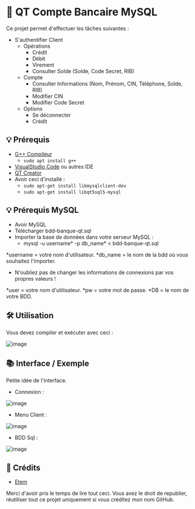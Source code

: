# 💸 QT Compte Bancaire MySQL
Ce projet permet d'effectuer les tâches suivantes : 
* S'authentifier Client
  * Opérations
    * Crédit
    * Débit
    * Virement
    * Consulter Solde (Solde, Code Secret, RIB)
  * Compte
    * Consulter Informations (Nom, Prénom, CIN, Téléphone, Solde, RIB)
    * Modifier CIN
    * Modifier Code Secret
  * Options
    * Se déconnecter
    * Crédit

## 💡 Prérequis
* [G++ Compileur](https://sourceforge.net/projects/mingw/)
  * `sudo apt install g++`
* [VisualStudio Code](https://code.visualstudio.com/) ou autres IDE
* [QT Creator](https://doc.ubuntu-fr.org/qt-creator)
* Avoir ceci d'installé :
  * `sudo apt-get install libmysqlclient-dev`
  * `sudo apt-get install libqt5sql5-mysql`

## 💡 Prérequis MySQL
* Avoir MySQL
* Télécharger bdd-banque-qt.sql
* Importer la base de données dans votre serveur MySQL :
  * mysql -u username* -p db_name* < bdd-banque-qt.sql
    
*username = votre nom d'utilisateur.
*db_name = le nom de la bdd où vous souhaitez l'importer.

* N'oubliez pas de changer les informations de connexions par vos propres valeurs !
    
*user = votre nom d'utilisateur.
*pw = votre mot de passe.
*DB = le nom de votre BDD.
    
## 🛠️ Utilisation
Vous devez compiler et exécuter avec ceci : 

![image](https://github.com/user-attachments/assets/d2719e62-494d-430c-87ec-111cb52d9595)

## 📚 Interface / Exemple

Petite idée de l'interface.

* Connexion :

![image](https://github.com/user-attachments/assets/ba002066-63c4-4d89-9d83-cf543e18927f)

* Menu Client :

![image](https://github.com/user-attachments/assets/bd7dae3b-4059-415c-8120-ea7184fb35eb)

* BDD Sql :

![image](https://github.com/user-attachments/assets/2b113231-8b8b-44c8-a2f0-41d824e2e97b)


## 📧 Crédits
* [Etem](https://github.com/Etem-Source)

Merci d'avoir pris le temps de lire tout ceci.
Vous avez le droit de republier, réutiliser tout ce projet uniquement si vous créditez mon nom GitHub.
